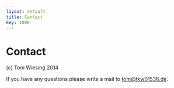 ```yaml
---
layout: default
title: Contact
key: 1000
---
```

# Contact

(c) Tom Wiesing 2014

If you have any questions please write a mail to <tom@tkw01536.de>. 
